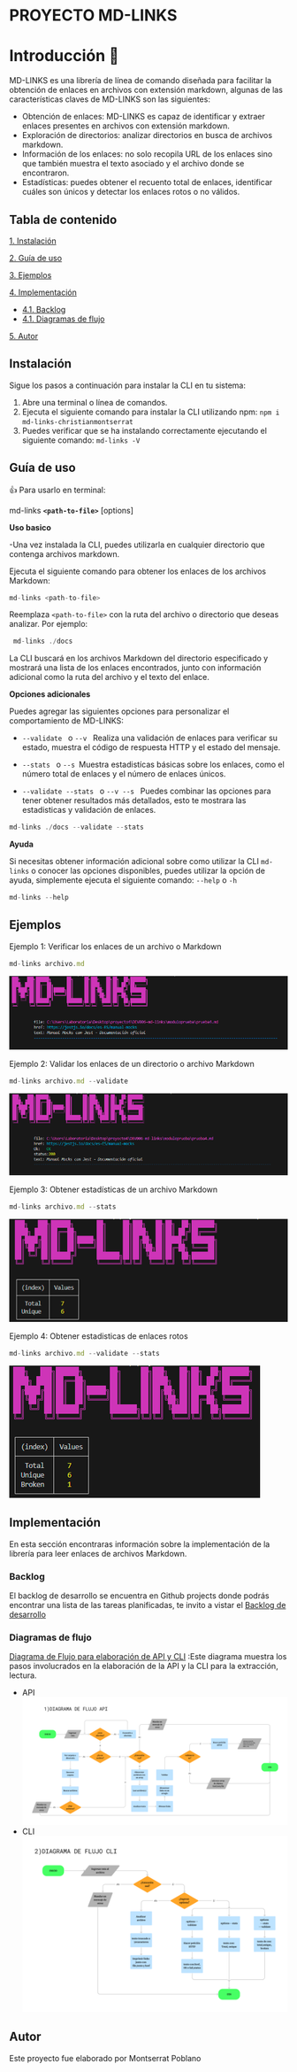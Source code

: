 # **PROYECTO MD-LINKS**

# Introducción :star2:

MD-LINKS es una librería de línea de comando diseñada para facilitar la obtención de enlaces en archivos con extensión markdown, algunas de las características claves de MD-LINKS son las siguientes:

-  Obtención de enlaces: MD-LINKS es capaz de identificar y extraer enlaces presentes en archivos con extensión markdown.
-  Exploración de directorios: analizar directorios en busca de archivos markdown.
-  Información de los enlaces: no solo recopila URL de los enlaces sino que también muestra el texto asociado y el archivo donde se encontraron.
-  Estadísticas: puedes obtener el recuento total de enlaces, identificar cuáles son únicos y detectar los enlaces rotos o no válidos.


## Tabla de contenido

 [1. Instalación](#instalación)

 [2. Guía de uso](#guía-de-uso)

 [3. Ejemplos](#ejemplos)

 [4. Implementación](#implementación)
  
- [4.1. Backlog](#backlog)
- [4.1. Diagramas de flujo](#diagrama-de-flujo)

 [5. Autor](#autor)





## Instalación

Sigue los pasos a continuación para instalar la CLI en tu sistema:
1. Abre una terminal o línea de comandos.
2. Ejecuta el siguiente comando para instalar la CLI utilizando npm: ``npm i md-links-christianmontserrat``
3. Puedes verificar que se ha instalando correctamente ejecutando el siguiente comando: ``md-links -V``


## Guía de uso  
:+1: Para usarlo en terminal:

 md-links **`<path-to-file>`** [options]
 

 **Uso basico**

 -Una vez instalada la CLI, puedes utilizarla en cualquier directorio que contenga archivos markdown.

 Ejecuta el siguiente comando para obtener los enlaces de los archivos Markdown:

 ````javascript
 md-links <path-to-file> 
 ````

Reemplaza `<path-to-file>` con la ruta del archivo o directorio que deseas analizar. Por ejemplo:

````javascript
 md-links ./docs
 ````
La CLI buscará en los archivos Markdown del directorio especificado y mostrará una lista de los enlaces encontrados, junto con información adicional como la ruta del archivo y el texto del enlace.


 **Opciones adicionales**

 Puedes agregar las siguientes opciones para personalizar el comportamiento de MD-LINKS:

 - `--validate ` o `--v ` Realiza una validación de enlaces para verificar su estado, muestra el código de respuesta HTTP y el estado del mensaje.

 - `--stats ` o `--s `Muestra estadistícas básicas sobre los enlaces, como el número total de enlaces y el número de enlaces únicos.

- `--validate --stats ` o `--v --s ` Puedes combinar las opciones para tener obtener resultados más detallados, esto te mostrara las estadisticas y validación de enlaces.

```` javascript
md-links ./docs --validate --stats 
````

**Ayuda**

Si necesitas obtener información adicional sobre como utilizar la CLI ``md-links`` o conocer las opciones disponibles, puedes utilizar la opción de ayuda, simplemente ejecuta el siguiente comando: ``--help`` o ``-h``

````javascript
md-links --help   
````

## Ejemplos

Ejemplo 1: Verificar los enlaces de un archivo o Markdown

````javascript
md-links archivo.md
````
![links_without_validation](./src/images/without_option.png)

Ejemplo 2: Validar los enlaces de un directorio o archivo Markdown

````javascript
md-links archivo.md --validate
````

![links_with_validacion](./src/images/opcion_validate.png)

Ejemplo 3: Obtener estadísticas de un archivo Markdown

````javascript
md-links archivo.md --stats
````
![links_with_statsBasics](./src/images/option_stats.png)

Ejemplo 4: Obtener estadisticas de enlaces rotos

````javascript
md-links archivo.md --validate --stats
````
![links_broken](./src/images/option_validate_stats.png)

## Implementación

En esta sección encontraras información sobre la implementación de la librería para leer enlaces de archivos Markdown.

### Backlog

El backlog de desarrollo se encuentra en Github projects donde podrás encontrar una lista de las tareas planificadas, te invito a vistar el [Backlog de desarrollo](https://github.com/users/MontserratPoblano/projects/1)

### Diagramas de flujo


[Diagrama de Flujo para elaboración de API y CLI](https://www.figma.com/file/aUfmXZK5Sq8fTIQApSzN6q/MD-LINKS?type=whiteboard&node-id=0%3A1&t=tDOxSZSGihMsz2jr-1) :Este diagrama muestra los pasos involucrados en la elaboración de la API y la CLI para la extracción, lectura.

- API
![Diagrama de flujo API](./src/images/API.png)
- CLI
![Diagrama de flujo API](./src/images/CLI.png)

## Autor

Este proyecto fue elaborado por Montserrat Poblano
